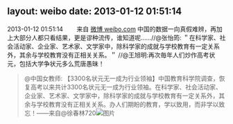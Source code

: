 layout: weibo
date: 2013-01-12 01:51:14
---
2013-01-12 01:51:14  &nbsp;&nbsp;&nbsp;&nbsp;&nbsp;&nbsp; 来自 <a href="http://weibo.com/" rel="nofollow">微博 weibo.com</a>
中国的数据一向真假难辨，再加上大部分人都只看结果，更是谬种流传，谁知道呢……//@张怡筠: ＂在科学家、社会活动家、企业家、艺术家、文学家中，除科学家的成就与学校教育有一定关系外，其余与学校教育没有正相关关系。＂ //@王旭明:再次毎年人们炒作高考状元，包括大学争状元多么荒唐愚昧！
>  @中国女教师: 【3300名状元无一成为行业领袖】中国教育科学院调查，恢复高考以来共计3300名状元无一成为行业领袖。在科学家、社会活动家、企业家、艺术家、文学家中，除科学家的成就与学校教育有一定关系外，其余与学校教育没有正相关关系。办人们期盼的教育，学以致用，而非学以致忘！——来自@徐春林720 ​​​
>  ![图片](https://ww2.sinaimg.cn/large/a1836c79jw1e0j2t5crvxj.jpg)
